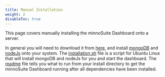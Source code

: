 ```yaml
---
title: Manual Installation
weight: 2
disableToc: true
---
```


This page covers manually installing the minnoSuite Dashboard onto a server.  

In general you will need to download it from [here](https://github.com/minnojs/minno-server), and install [mongoDB](https://docs.mongodb.com/manual/installation/) and [nodeJs](https://www.taniarascia.com/how-to-install-and-use-node-js-and-npm-mac-and-windows/) onto your system.  The [installation.sh](https://github.com/minnojs/minno-server/blob/master/installation.sh) file is a script for Ubuntu Linux that will install mongoDB and nodeJs for you and start the dashboard.  The [readme](https://github.com/minnojs/minno-server/blob/master/readme.md) file tells you what to run from your install directory to get the minnoSuite Dashboard running after all dependencies have been installed.

